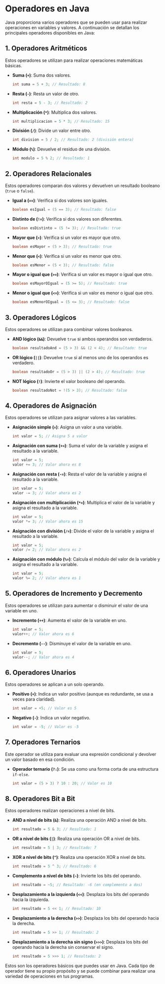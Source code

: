 # Operadores en Java

Java proporciona varios operadores que se pueden usar para realizar operaciones en variables y valores. A continuación se detallan los principales operadores disponibles en Java:

## 1. Operadores Aritméticos

Estos operadores se utilizan para realizar operaciones matemáticas básicas.

- **Suma (`+`)**: Suma dos valores.
  ```java
  int suma = 5 + 3; // Resultado: 8
  ```
- **Resta (`-`)**: Resta un valor de otro.
  ```java
  int resta = 5 - 3; // Resultado: 2
  ```
- **Multiplicación (`*`)**: Multiplica dos valores.
  ```java
  int multiplicacion = 5 * 3; // Resultado: 15
  ```
- **División (`/`)**: Divide un valor entre otro.
  ```java
  int division = 5 / 2; // Resultado: 2 (división entera)
  ```
- **Módulo (`%`)**: Devuelve el residuo de una división.
  ```java
  int modulo = 5 % 2; // Resultado: 1
  ```

## 2. Operadores Relacionales

Estos operadores comparan dos valores y devuelven un resultado booleano (`true` o `false`).

- **Igual a (`==`)**: Verifica si dos valores son iguales.
  ```java
  boolean esIgual = (5 == 3); // Resultado: false
  ```
- **Distinto de (`!=`)**: Verifica si dos valores son diferentes.
  ```java
  boolean esDistinto = (5 != 3); // Resultado: true
  ```
- **Mayor que (`>`)**: Verifica si un valor es mayor que otro.
  ```java
  boolean esMayor = (5 > 3); // Resultado: true
  ```
- **Menor que (`<`)**: Verifica si un valor es menor que otro.
  ```java
  boolean esMenor = (5 < 3); // Resultado: false
  ```
- **Mayor o igual que (`>=`)**: Verifica si un valor es mayor o igual que otro.
  ```java
  boolean esMayorOIgual = (5 >= 5); // Resultado: true
  ```
- **Menor o igual que (`<=`)**: Verifica si un valor es menor o igual que otro.
  ```java
  boolean esMenorOIgual = (5 <= 3); // Resultado: false
  ```

## 3. Operadores Lógicos

Estos operadores se utilizan para combinar valores booleanos.

- **AND lógico (`&&`)**: Devuelve `true` si ambos operandos son verdaderos.
  ```java
  boolean resultadoAnd = (5 > 3) && (2 < 4); // Resultado: true
  ```
- **OR lógico (`||`)**: Devuelve `true` si al menos uno de los operandos es verdadero.
  ```java
  boolean resultadoOr = (5 > 3) || (2 > 4); // Resultado: true
  ```
- **NOT lógico (`!`)**: Invierte el valor booleano del operando.
  ```java
  boolean resultadoNot = !(5 > 3); // Resultado: false
  ```

## 4. Operadores de Asignación

Estos operadores se utilizan para asignar valores a las variables.

- **Asignación simple (`=`)**: Asigna un valor a una variable.
  ```java
  int valor = 5; // Asigna 5 a valor
  ```
- **Asignación con suma (`+=`)**: Suma el valor de la variable y asigna el resultado a la variable.
  ```java
  int valor = 5;
  valor += 3; // Valor ahora es 8
  ```
- **Asignación con resta (`-=`)**: Resta el valor de la variable y asigna el resultado a la variable.
  ```java
  int valor = 5;
  valor -= 3; // Valor ahora es 2
  ```
- **Asignación con multiplicación (`*=`)**: Multiplica el valor de la variable y asigna el resultado a la variable.
  ```java
  int valor = 5;
  valor *= 3; // Valor ahora es 15
  ```
- **Asignación con división (`/=`)**: Divide el valor de la variable y asigna el resultado a la variable.
  ```java
  int valor = 5;
  valor /= 2; // Valor ahora es 2
  ```
- **Asignación con módulo (`%=`)**: Calcula el módulo del valor de la variable y asigna el resultado a la variable.
  ```java
  int valor = 5;
  valor %= 2; // Valor ahora es 1
  ```

## 5. Operadores de Incremento y Decremento

Estos operadores se utilizan para aumentar o disminuir el valor de una variable en uno.

- **Incremento (`++`)**: Aumenta el valor de la variable en uno.
  ```java
  int valor = 5;
  valor++; // Valor ahora es 6
  ```
- **Decremento (`--`)**: Disminuye el valor de la variable en uno.
  ```java
  int valor = 5;
  valor--; // Valor ahora es 4
  ```

## 6. Operadores Unarios

Estos operadores se aplican a un solo operando.

- **Positivo (`+`)**: Indica un valor positivo (aunque es redundante, se usa a veces para claridad).
  ```java
  int valor = +5; // Valor es 5
  ```
- **Negativo (`-`)**: Indica un valor negativo.
  ```java
  int valor = -5; // Valor es -5
  ```

## 7. Operadores Ternarios

Este operador se utiliza para evaluar una expresión condicional y devolver un valor basado en esa condición.

- **Operador ternario (`?:`)**: Se usa como una forma corta de una estructura `if-else`.
  ```java
  int valor = (5 > 3) ? 10 : 20; // Valor es 10
  ```

## 8. Operadores Bit a Bit

Estos operadores realizan operaciones a nivel de bits.

- **AND a nivel de bits (`&`)**: Realiza una operación AND a nivel de bits.
  ```java
  int resultado = 5 & 3; // Resultado: 1
  ```
- **OR a nivel de bits (`|`)**: Realiza una operación OR a nivel de bits.
  ```java
  int resultado = 5 | 3; // Resultado: 7
  ```
- **XOR a nivel de bits (`^`)**: Realiza una operación XOR a nivel de bits.
  ```java
  int resultado = 5 ^ 3; // Resultado: 6
  ```
- **Complemento a nivel de bits (`~`)**: Invierte los bits del operando.
  ```java
  int resultado = ~5; // Resultado: -6 (en complemento a dos)
  ```
- **Desplazamiento a la izquierda (`<<`)**: Desplaza los bits del operando hacia la izquierda.
  ```java
  int resultado = 5 << 1; // Resultado: 10
  ```
- **Desplazamiento a la derecha (`>>`)**: Desplaza los bits del operando hacia la derecha.
  ```java
  int resultado = 5 >> 1; // Resultado: 2
  ```
- **Desplazamiento a la derecha sin signo (`>>>`)**: Desplaza los bits del operando hacia la derecha sin conservar el signo.
  ```java
  int resultado = 5 >>> 1; // Resultado: 2
  ```

Estos son los operadores básicos que puedes usar en Java. Cada tipo de operador tiene su propio propósito y se puede combinar para realizar una variedad de operaciones en tus programas.
